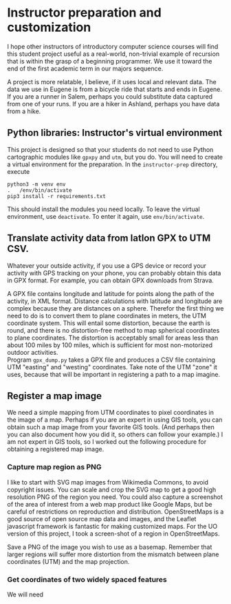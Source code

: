 # Instructor preparation and customization

I hope other instructors of introductory computer science courses 
will find this student project useful as a real-world, non-trivial 
example of recursion that is within the grasp of a beginning 
programmer.  We use it toward the end of the first academic term in 
our majors sequence. 

A project is more relatable, I believe, if it uses local and 
relevant data.  The data we use in Eugene is from a bicycle ride 
that starts and ends in Eugene.  If you are a runner in Salem, 
perhaps you could substitute data captured from one of your runs. If 
you are a hiker in Ashland, perhaps you have data from a hike.

## Python libraries: Instructor's virtual environment

This project is designed so that your students do not need to use 
Python cartographic modules like `gpxpy` and `utm`, but you do. You 
will need to create a virtual environment for the preparation.  In 
the `instructor-prep` directory, execute

```commandline
python3 -m venv env
.   /env/bin/activate
pip3 install -r requirements.txt
```

This should install the modules you need locally.  To leave the 
virtual environment, use `deactivate`.  To enter it again, use 
`env/bin/activate`.   

## Translate activity data from latlon GPX to UTM CSV.  

Whatever your outside activity, if you use a GPS device or record 
your activity with GPS tracking on your phone, you can probably 
obtain this data in GPX format.  For example, you can obtain GPX 
downloads from Strava.   

A GPX file contains longitude and latitude 
for points along the path of the activity, in XML format. Distance 
calculations with latitude and longitude are complex because they 
are distances on a sphere.  Therefor the first thing we need to do 
is to convert them to plane coordinates in meters, the UTM 
coordinate system.  This will entail some distortion, because the 
earth is round, and there is no distortion-free method to map 
spherical coordinates to plane coordinates.  The distortion is 
acceptably small for areas less than about 100 miles by 100 miles, 
which is sufficient for most non-motorized outdoor activities.  
Program `gpx_dump.py` takes a GPX file and produces a CSV file 
containing UTM "easting" and "westing" coordinates.  Take note of 
the UTM "zone" it uses, because that will be important in 
registering a path to a map imagine. 

## Register a map image

We need a simple mapping from UTM coordinates to pixel coordinates 
in the image of a map.  Perhaps if you are an expert in using GIS 
tools, you can obtain such a map image from your favorite GIS tools. 
(And perhaps then you can also document how you did it, so others 
can follow your example.)  I am not expert in GIS tools, so I worked 
out the following procedure for obtaining a registered map image. 

### Capture map region as PNG

I like to start with SVG map images from Wikimedia Commons, to avoid 
copyright issues.  You can scale and crop the SVG map to get a good 
high resolution PNG of the region you need. 
You could also capture a screenshot of the area 
of interest from a web map product like Google Maps, but be careful 
of restrictions on reproduction and distribution.  OpenStreetMaps is 
a good source of open source map data and images, and the Leaflet 
javascript framework is fantastic for making customized maps.  For 
the UO version of this project, I took a screen-shot of a region in 
OpenStreetMaps. 

Save a PNG of the image you wish to use as a basemap.  Remember that 
larger regions will suffer more distortion from the mismatch between 
plane coordinates (UTM) and the map projection. 

### Get coordinates of two widely spaced features

We will need 

